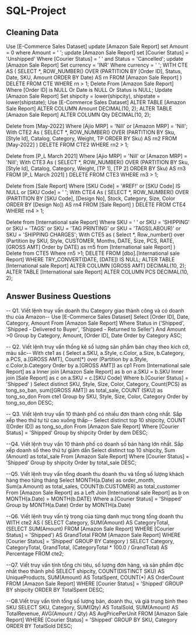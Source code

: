 # SQL-Project
## Cleaning Data
Use [E-Commerce Sales Dataset]
update [Amazon Sale Report]
set 
	Amount = 0
where 
	Amount = ' ';
update [Amazon Sale Report]
set 
	[Courier Status] = 'Unshipped'
Where 
	[Courier Status] = ' ' and 
	Status = 'Cancelled';
update [Amazon Sale Report]
Set 
	currency = 'INR'
Where
	currency = ' ';
WITH CTE AS (
    SELECT *, ROW_NUMBER() OVER (PARTITION BY [Order ID], Status, Date, SKU, Amount ORDER BY Date) AS rn
    FROM [Amazon Sale Report]
)
DELETE FROM CTE WHERE rn > 1;
Delete From [Amazon Sale Report]
Where
	[Order ID] is NULL
	Or Date is NULL
	Or Status is NULL;
Update [Amazon Sale Report]
Set 
	shipcity = lower(shipcity),
	shipstate = lower(shipstate);
Use [E-Commerce Sales Dataset]
ALTER TABLE [Amazon Sale Report]
ALTER COLUMN Amount DECIMAL(10, 2);
ALTER TABLE [Amazon Sale Report]
ALTER COLUMN Qty DECIMAL(10, 2);

Delete from [May-2022]
Where
	[Ajio MRP]  = 'Nill' or
	[Amazon MRP] = 'Nill';
With CTE2 As (
	SELECT *, ROW_NUMBER() OVER (PARTITION BY Sku, [Style Id], Catalog, Category, Weight, TP ORDER BY Sku) AS rn2
    FROM [May-2022]
)
DELETE FROM CTE2 WHERE rn2 > 1;


Delete from [P_L March 2021]
Where
	[Ajio MRP]  = 'Nill' or
	[Amazon MRP] = 'Nill';
With CTE3 As (
	SELECT *, ROW_NUMBER() OVER (PARTITION BY Sku, [Style Id], Catalog, Category, Weight, [TP 1], [TP 2] ORDER BY Sku) AS rn3
    FROM [P_L March 2021]
)
DELETE FROM CTE3 WHERE rn3 > 1;

Delete from [Sale Report]
Where [SKU Code] = '#REF!'
	or [SKU Code] IS NULL 
	or [SKU Code] = ' ';
With CTE4 As (
	SELECT *, ROW_NUMBER() OVER (PARTITION BY [SKU Code], [Design No], Stock, Category, Size, Color ORDER BY [Design No]) AS rn4
    FROM [Sale Report]
)
DELETE FROM CTE4 WHERE rn4 > 1;

Delete from [International sale Report]
Where SKU = ' '
	or SKU = 'SHIPPING'
	or SKU = 'TAGS'
	or SKU = 'TAG PRINTING'
	or SKU = 'TAGS(LABOUR)'
	or SKU = 'SHIPPING CHARGES';
With CTE5 as (
	Select *, Row_number() over (Partition by SKU, Style, CUSTOMER, Months, DATE, Size, PCS, RATE, [GROSS AMT] Order by DATE) as rn5
	from [International sale Report]
)
Delete from CTE5 Where rn5 >1;
DELETE FROM [dbo].[International sale Report]
WHERE TRY_CONVERT(DATE, [DATE]) IS NULL;
ALTER TABLE [International sale Report]
	ALTER COLUMN [GROSS AMT] DECIMAL(10, 2);
ALTER TABLE [International sale Report]
	ALTER COLUMN PCS DECIMAL(10, 2);


## Answer Business Questions
-- Q1. Viết lệnh truy vấn doanh thu Category giao thành công và có doanh thu của Amazon--
Use [E-Commerce Sales Dataset]
Select
	[Order ID],
	Date,
	Category,
	Amount
From [Amazon Sale Report]
Where 
	Status in ('Shipped', 'Shipped - Delivered to Buyer', 'Shipped - Returned to Seller')
	And Amount >0
Group by Category, Amount, [Order ID], Date
Order by Category ASC;

-- Q2. Viết lệnh truy vấn thống kê số lượng sản phẩm bán chạy theo kích cỡ, màu sắc--
With cte1 as (
	Select 
		a.SKU, 
		a.Style, 
		c.Color,
		a.Size,
		b.Category,
		a.PCS,
		a.[GROSS AMT],
		Count(*) over (Partition by a.Style, c.Color,b.Category Order by a.[GROSS AMT]) as cp1
From [International sale Report] as a
Inner join [Amazon Sale Report] as b on a.SKU = b.SKU
Inner join [Sale Report] as c on a.SKU = c.[SKU Code]
Where b.[Courier Status] = 'Shipped'
)
Select distinct
	SKU,
	Style,
	Size,
	Color,
	Category,
	Count(PCS) as tong_so_ban,
	sum([GROSS AMT]) as total_sale,
	COUNT (SKU) as tong_so_don
From cte1
Group by SKU, Style, Size, Color, Category
Order by tong_so_don DESC;

-- Q3. Viết lệnh truy vấn 10 thành phố có nhiều đơn thành công nhất. Sắp xếp theo thứ tự từ cao xuống thấp--
Select distinct top 10
	shipcity,
	COUNT ([Order ID]) as tong_so_don
From [Amazon Sale Report]
Where [Courier Status] = 'Shipped'
Group by shipcity
Order by dem DESC;

--Q4. Viết lệnh truy vấn 10 thành phố có doanh số bán hàng lớn nhất. Sắp xếp doanh số theo thứ tự giảm dần
Select distinct top 10
	shipcity,
	Sum (Amount) as total_sale
From [Amazon Sale Report]
Where 
	[Courier Status] = 'Shipped'
Group by shipcity
Order by total_sale DESC;

--Q5. Viết lệnh truy vấn tổng doanh thu doanh thu và tổng số lượng khách hàng theo từng tháng
Select 
	MONTH(a.Date) as order_month,
	Sum(a.Amount) as total_sales,
	COUNT(b.CUSTOMER) as total_customer
From [Amazon Sale Report] as a
Left Join [International sale Report] as b on MONTH(a.Date) = MONTH(b.DATE)
Where a.[Courier Status] = 'Shipped'
Group by MONTH(a.Date)
Order by MONTH(a.Date)

--Q6. Viết lệnh truy vấn tỷ trọng của từng danh mục trong tổng doanh thu
WITH cte2 AS (
    SELECT 
        Category,
        SUM(Amount) AS CategoryTotal,
        (SELECT SUM(Amount) FROM [Amazon Sale Report] WHERE [Courier Status] = 'Shipped') AS GrandTotal
    FROM [Amazon Sale Report]
    WHERE [Courier Status] = 'Shipped'
    GROUP BY Category
)
SELECT 
    Category,
    CategoryTotal,
    GrandTotal,
    (CategoryTotal * 100.0 / GrandTotal) AS Percentage
FROM cte2;

--Q7. Viết truy vấn tính tổng chi tiêu, số lượng đơn hàng, và sản phẩm độc nhất theo thành phố
SELECT 
    shipcity,
    COUNT(DISTINCT SKU) AS UniqueProducts,
    SUM(Amount) AS TotalSpent,
    COUNT(*) AS OrderCount
FROM [Amazon Sale Report]
WHERE [Courier Status] = 'Shipped'
GROUP BY shipcity
ORDER BY TotalSpent DESC;

--Q8.Viết truy vấn tính tổng số lượng bán, doanh thu, và giá trung bình theo SKU
SELECT 
    SKU,
    Category,
    SUM(Qty) AS TotalSold,
    SUM(Amount) AS TotalRevenue,
    AVG(Amount / Qty) AS AvgPricePerUnit
FROM [Amazon Sale Report]
WHERE [Courier Status] = 'Shipped'
GROUP BY SKU, Category
ORDER BY TotalSold DESC;
